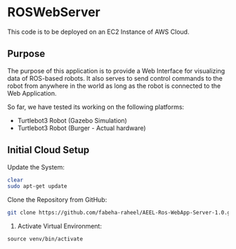 # ROSWebServer

This code is to be deployed on an EC2 Instance of AWS Cloud.

## Purpose

The purpose of this application is to provide a Web Interface for visualizing data of ROS-based robots. It also serves to send control commands to the robot from anywhere in the world as long as the robot is connected to the Web Application.

So far, we have tested its working on the following platforms:
- Turtlebot3 Robot (Gazebo Simulation)
- Turtlebot3 Robot (Burger - Actual hardware)

## Initial Cloud Setup

Update the System:
```bash
clear
sudo apt-get update
```
Clone the Repository from GitHub:
```bash
git clone https://github.com/fabeha-raheel/AEEL-Ros-WebApp-Server-1.0.git
```

1. Activate Virtual Environment:
```shell
source venv/bin/activate
```

